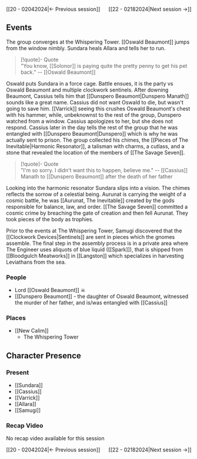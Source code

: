 [[20 - 02042024|← Previous session]] <span style="float: right;">[[22 - 02182024|Next session →]]</span>

## Events
The group converges at the Whispering Tower. [[Oswald Beaumont]] jumps from the window nimbly. Sundara heals Allara and tells her to run. 

> [!quote]- Quote  
> "You know, [[Solonor]] is paying quite the pretty penny to get his pet back."
> -- [[Oswald Beaumont]] 

Oswald puts Sundara in a force cage. Battle ensues, it is the party vs Oswald Beaumont and multiple clockwork sentinels. After downing Beaumont, Cassius tells him that [[Dunspero Beaumont|Dunspero Manath]] sounds like a great name. Cassius did not want Oswald to die, but wasn't going to save him. [[Varrick]] seeing this crushes Oswald Beaumont's chest with his hammer, while, unbeknownst to the rest of the group, Dunspero watched from a window. Cassius apologizes to her, but she does not respond. Cassius later in the day tells the rest of the group that he was entangled with [[Dunspero Beaumont|Dunspero]] which is why he was actually sent to prison. The group collected his chimes, the [[Pieces of The Inevitable|Harmonic Resonator]], a talisman with charms, a cutlass, and a stone that revealed the location of the members of [[The Savage Seven]]. 

> [!quote]- Quote  
> "I'm so sorry. I didn't want this to happen, believe me."
> -- [[Cassius]] Manath to [[Dunspero Beaumont]] after the death of her father

Looking into the harmonic resonator Sundara slips into a vision. The chimes reflects the sorrow of a celestial being. Aurunat is carrying the weight of a cosmic battle, he was [[Aurunat, The Inevitable]] created by the gods responsible for balance, law, and order. [[The Savage Seven]] committed a cosmic crime by breaching the gate of creation and then fell Aurunat. They took pieces of the body as trophies. 

Prior to the events at The Whispering Tower, Samugi discovered that the [[Clockwork Devices|Sentinels]] are sent in pieces which the gnomes assemble. The final step in the assembly process is in a private area where The Engineer uses aliquots of blue liquid ([[Spark]]), that is shipped from [[Bloodgulch Meatworks]] in [[Langston]] which specializes in harvesting Leviathans from the sea.

### People
- Lord [[Oswald Beaumont]] ☠
- [[Dunspero Beaumont]] - the daughter of Oswald Beaumont, witnessed the murder of her father, and is/was entangled with [[Cassius]]  

### Places 
- [[New Calim]] 
	- The Whispering Tower

## Character Presence 
### Present
- [[Sundara]] 
- [[Cassius]] 
- [[Varrick]] 
- [[Allara]] 
- [[Samugi]] 

### Recap Video
No recap video available for this session 

[[20 - 02042024|← Previous session]] <span style="float: right;">[[22 - 02182024|Next session →]]</span>

